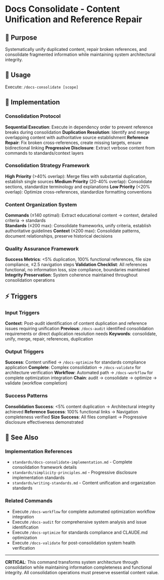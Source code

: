 # Docs Consolidate - Content Unification and Reference Repair

## 🎯 Purpose
Systematically unify duplicated content, repair broken references, and consolidate fragmented information while maintaining system architectural integrity.

## 🚀 Usage
Execute: `/docs-consolidate [scope]`

## 🔧 Implementation

### Consolidation Protocol
**Sequential Execution**: Execute in dependency order to prevent reference breaks during consolidation
**Duplication Resolution**: Identify and merge overlapping content with authoritative source establishment
**Reference Repair**: Fix broken cross-references, create missing targets, ensure bidirectional linking
**Progressive Disclosure**: Extract verbose content from commands to standards/context layers

### Consolidation Strategy Framework
**High Priority** (>40% overlap): Merge files with substantial duplication, establish single sources
**Medium Priority** (20-40% overlap): Consolidate sections, standardize terminology and explanations
**Low Priority** (<20% overlap): Optimize cross-references, standardize formatting conventions

### Content Organization System
**Commands** (≤140 optimal): Extract educational content → context, detailed criteria → standards  
**Standards** (≤200 max): Consolidate frameworks, unify criteria, establish authoritative guidelines
**Context** (≤200 max): Consolidate patterns, document relationships, preserve historical decisions

### Quality Assurance Framework
**Success Metrics**: <5% duplication, 100% functional references, file size compliance, ≤2.5 navigation steps
**Validation Checklist**: All references functional, no information loss, size compliance, boundaries maintained
**Integrity Preservation**: System coherence maintained throughout consolidation operations

## ⚡ Triggers

### Input Triggers
**Context**: Post-audit identification of content duplication and reference issues requiring unification
**Previous**: `/docs-audit` identified consolidation requirements or direct duplication resolution needs
**Keywords**: consolidate, unify, merge, repair, references, duplication

### Output Triggers
**Success**: Content unified → `/docs-optimize` for standards compliance application
**Complete**: Complex consolidation → `/docs-validate` for architecture verification
**Workflow**: Automated path → `/docs-workflow` for complete optimization integration
**Chain**: audit → consolidate → optimize → validate (workflow completion)

### Success Patterns
**Consolidation Success**: <5% content duplication → Architectural integrity achieved
**Reference Success**: 100% functional links → Navigation completeness verified
**Size Success**: All files compliant → Progressive disclosure effectiveness demonstrated

## 🔗 See Also

### Implementation References
- `standards/docs-consolidate-implementation.md` - Complete consolidation framework details
- `standards/simplicity-principles.md` - Progressive disclosure implementation standards
- `standards/writing-standards.md` - Content unification and organization standards

### Related Commands
- Execute `/docs-workflow` for complete automated optimization workflow integration
- Execute `/docs-audit` for comprehensive system analysis and issue identification
- Execute `/docs-optimize` for standards compliance and CLAUDE.md optimization
- Execute `/docs-validate` for post-consolidation system health verification

---

**CRITICAL**: This command transforms system architecture through consolidation while maintaining information completeness and functional integrity. All consolidation operations must preserve essential content value.